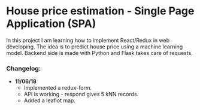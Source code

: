# House price estimation - Single Page Application (SPA)

In this project I am learning how to implement React/Redux in web developing. The idea is to predict house price using a machine learning model. Backend side is made with Python and Flask takes care of requests.
### **Changelog**:
  - **11/06/18**
	  - Implemented a redux-form.
	  - API is working - respond gives 5 kNN records.
	  - Added a leaflot map.